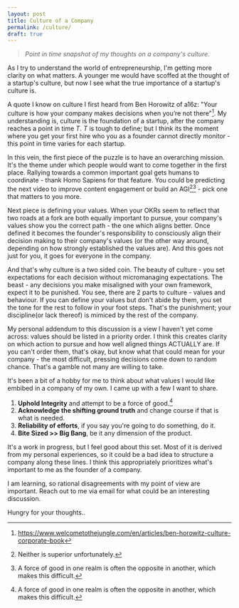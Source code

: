 ```yaml
---
layout: post
title: Culture of a Company
permalink: /culture/
draft: true
---
```


> *Point in time snapshot of my thoughts on a company's culture.*

As I try to understand the world of entrepreneurship, I'm getting more clarity on what matters. A younger me would have scoffed at the thought of a startup's culture, but now I see what the true importance of a startup's culture is.

A quote I know on culture I first heard from Ben Horowitz of a16z: "Your culture is how your company makes decisions when you’re not there"[^1]. My understanding is, culture is the foundation of a startup, after the company reaches a point in time *T*. *T* is tough to define; but I think its the moment where you get your first hire who you as a founder cannot directly monitor - this point in time varies for each startup. 

In this vein, the first piece of the puzzle is to have an overarching mission. It's the theme under which people would want to come together in the first place. Rallying towards a common important goal gets humans to coordinate - thank Homo Sapiens for that feature. You could be predicting the next video to improve content engagement or build an AGI[^2][^3] - pick one that matters to you more.

Next piece is defining your values. When your OKRs seem to reflect that two roads at a fork are both equally important to pursue, your company's values show you the correct path - the one which aligns better. Once defined it becomes the founder's responsibility to consciously align their decision making to their company's values (or the other way around, depending on how strongly established the values are). And this goes not just for you, it goes for everyone in the company.

And that's why culture is a two sided coin. The beauty of culture - you set expectations for each decision without micromanaging expectations. The beast - any decisions you make misaligned with your own framework, expect it to be punished. You see, there are 2 parts to culture - values and behaviour. If you can define your values but don't abide by them, you set the tone for the rest to follow in your foot steps. That's the punishment; your discipline(or lack thereof) is mimiced by the rest of the company.

My personal addendum to this discussion is a view I haven't yet come across: values should be listed in a priority order. I think this creates clarity on which action to pursue and how well aligned things ACTUALLY are. If you can't order them, that's okay, but know what that could mean for your company - the most difficult, pressing decisions come down to random chance. That's a gamble not many are willing to take.

It's been a bit of a hobby for me to think about what values I would like embibed in a company of my own. I came up with a few I want to share.
1. **Uphold Integrity** and attempt to be a force of good.[^3]
2. **Acknowledge the shifting ground truth** and change course if that is what is needed. 
3. **Reliability of efforts**, if you say you're going to do something, do it.
4. **Bite Sized >> Big Bang**, be it any dimension of the product.

It's a work in progress, but I feel good about this set. Most of it is derived from my personal experiences, so it could be a bad idea to structure a company along these lines. I think this appropriately prioritizes what's important to me as the founder of a company.

I am learning, so rational disagreements with my point of view are important. Reach out to me via email for what could be an interesting discussion.

Hungry for your thoughts..

[^1]: <https://www.welcometothejungle.com/en/articles/ben-horowitz-culture-corporate-book>
[^2]: Neither is superior unfortunately. 
[^3]: A force of good in one realm is often the opposite in another, which makes this difficult. 